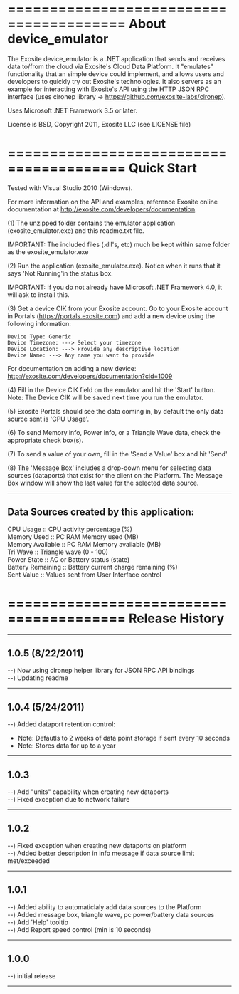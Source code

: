 ========================================
About device_emulator
========================================
The Exosite device_emulator is a .NET application that sends and receives data 
to/from the cloud via Exosite's Cloud Data Platform.  It "emulates" 
functionality that an simple device could implement, and allows users and 
developers to quickly try out Exosite's technologies.  It also servers as an 
example for interacting with Exosite's API using the HTTP JSON RPC interface 
(uses clronep library -> https://github.com/exosite-labs/clronep).

Uses Microsoft .NET Framework 3.5 or later.

License is BSD, Copyright 2011, Exosite LLC (see LICENSE file)

========================================
Quick Start
========================================
Tested with Visual Studio 2010 (Windows).

For more information on the API and examples, reference Exosite online 
documentation at http://exosite.com/developers/documentation.

(1) The unzipped folder contains the emulator application (exosite_emulator.exe) 
and this readme.txt file.  

IMPORTANT: The included files (.dll's, etc) much be kept within same folder 
as the exosite_emulator.exe


(2) Run the application (exosite_emulator.exe). Notice when it runs that it 
says 'Not Running'in the status box.

IMPORTANT: If you do not already have Microsoft .NET Framework 4.0, it will ask 
to install this.


(3) Get a device CIK from your Exosite account.  Go to your Exosite account in 
Portals (https://portals.exosite.com) and add a new device using the following 
information:

	Device Type: Generic
	Device Timezone: ---> Select your timezone
	Device Location: ---> Provide any descriptive location
	Device Name: ---> Any name you want to provide

For documentation on adding a new device: 
http://exosite.com/developers/documentation?cid=1009


(4) Fill in the Device CIK field on the emulator and hit the 'Start' button.  
Note: The Device CIK will be saved next time you run the emulator.


(5) Exosite Portals should see the data coming in, by default the only data 
source sent is 'CPU Usage'.


(6) To send Memory info, Power info,  or a Triangle Wave data, check the 
appropriate check box(s).


(7) To send a value of your own, fill in the 'Send a Value' box and hit 'Send'

(8) The 'Message Box' includes a drop-down menu for selecting data sources (dataports)
that exist for the client on the Platform.  The Message Box window will show the 
last value for the selected data source.

----------------------------------------
Data Sources created by this application:
----------------------------------------
CPU Usage :: CPU activity percentage (%)<br>
Memory Used :: PC RAM Memory used (MB)<br>
Memory Available :: PC RAM Memory available (MB)<br>
Tri Wave :: Triangle wave (0 - 100)<br>
Power State :: AC or Battery status (state)<br>
Battery Remaining :: Battery current charge remaining (%)<br>
Sent Value :: Values sent from User Interface control<br>

========================================
Release History
========================================
----------------------------------------
1.0.5 (8/22/2011)
----------------------------------------
--) Now using clronep helper library for JSON RPC API bindings<br>
--) Updating readme<br>

----------------------------------------
1.0.4 (5/24/2011)
----------------------------------------
--) Added dataport retention control:<br>
* Note: Defautls to 2 weeks of data point storage if sent every 10 seconds<br>
* Note: Stores data for up to a year<br>

----------------------------------------
1.0.3
----------------------------------------
--) Add "units" capability when creating new dataports<br>
--) Fixed exception due to network failure<br>

----------------------------------------
1.0.2
----------------------------------------
--) Fixed exception when creating new dataports on platform<br>
--) Added better description in info message if data source limit met/exceeded<br>

----------------------------------------
1.0.1
----------------------------------------
--) Added ability to automaticlaly add data sources to the Platform<br>
--) Added message box, triangle wave, pc power/battery data sources<br>
--) Add 'Help' tooltip<br>
--) Add Report speed control (min is 10 seconds)<br>

----------------------------------------
1.0.0
----------------------------------------
--) initial release<br>

----------------------------------------
